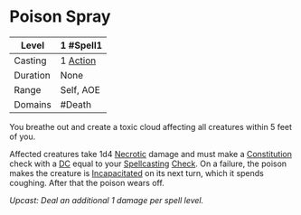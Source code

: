 # Poison Spray

| Level     | 1 #Spell1                                        |
| --------- | ------------------------------------------------ |
| Casting   | 1 [Action](../../../../Game%20Procedures/Action.md) |
| Duration  | None                                             |
| Range     | Self, AOE                                        |
| Domains   | #Death                                           |

You breathe out and create a toxic cloud affecting all creatures within 5 feet of you. 

Affected creatures take 1d4 [Necrotic](../../../../Damage%20Types/Necrotic.md) damage and must make a [Constitution](../../../../Player%20Characters/Chosen%20Statistics/Constitution.md) check with a [DC](../../../../Game%20Procedures/DC.md) equal to your [Spellcasting](../../../Spellcasting.md) [Check](../../../../Game%20Procedures/Check.md). On a failure, the poison makes the creature is [Incapacitated](../../../../Conditions/Incapacitated.md) on its next turn, which it spends coughing. After that the poison wears off.

*Upcast: Deal an additional 1 damage per spell level.*